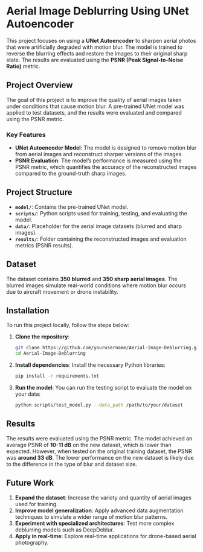 # Aerial Image Deblurring Using UNet Autoencoder

This project focuses on using a **UNet Autoencoder** to sharpen aerial photos that were artificially degraded with motion blur. The model is trained to reverse the blurring effects and restore the images to their original sharp state. The results are evaluated using the **PSNR (Peak Signal-to-Noise Ratio)** metric.

## Project Overview

The goal of this project is to improve the quality of aerial images taken under conditions that cause motion blur. A pre-trained UNet model was applied to test datasets, and the results were evaluated and compared using the PSNR metric.

### Key Features

- **UNet Autoencoder Model**: The model is designed to remove motion blur from aerial images and reconstruct sharper versions of the images.
- **PSNR Evaluation**: The model’s performance is measured using the PSNR metric, which quantifies the accuracy of the reconstructed images compared to the ground-truth sharp images.

## Project Structure

- **`model/`**: Contains the pre-trained UNet model.
- **`scripts/`**: Python scripts used for training, testing, and evaluating the model.
- **`data/`**: Placeholder for the aerial image datasets (blurred and sharp images).
- **`results/`**: Folder containing the reconstructed images and evaluation metrics (PSNR results).
  
## Dataset

The dataset contains **350 blurred** and **350 sharp aerial images**. The blurred images simulate real-world conditions where motion blur occurs due to aircraft movement or drone instability.

## Installation

To run this project locally, follow the steps below:

1. **Clone the repository**:
    ```bash
    git clone https://github.com/yourusername/Aerial-Image-Deblurring.git
    cd Aerial-Image-Deblurring
    ```

2. **Install dependencies**:
    Install the necessary Python libraries:
    ```bash
    pip install -r requirements.txt
    ```

3. **Run the model**:
    You can run the testing script to evaluate the model on your data:
    ```bash
    python scripts/test_model.py --data_path /path/to/your/dataset
    ```

## Results

The results were evaluated using the PSNR metric. The model achieved an average PSNR of **10-11 dB** on the new dataset, which is lower than expected. However, when tested on the original training dataset, the PSNR was **around 33 dB**. The lower performance on the new dataset is likely due to the difference in the type of blur and dataset size.

## Future Work

1. **Expand the dataset**: Increase the variety and quantity of aerial images used for training.
2. **Improve model generalization**: Apply advanced data augmentation techniques to simulate a wider range of motion blur patterns.
3. **Experiment with specialized architectures**: Test more complex deblurring models such as DeepDeblur.
4. **Apply in real-time**: Explore real-time applications for drone-based aerial photography.
